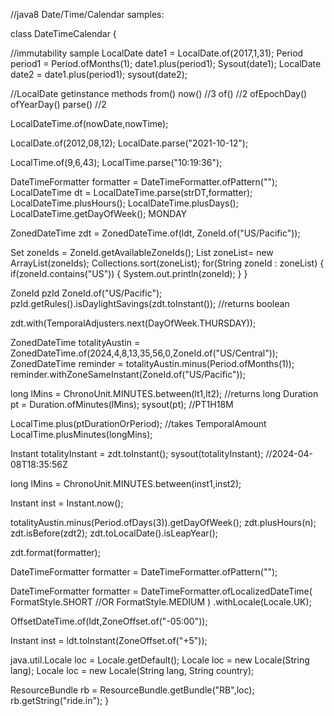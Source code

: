 //java8 Date/Time/Calendar samples:

class DateTimeCalendar {

//immutability sample
LocalDate date1 = LocalDate.of(2017,1,31);
Period period1 = Period.ofMonths(1);
date1.plus(period1);
Sysout(date1);
LocalDate date2 = date1.plus(period1);
sysout(date2);

//LocalDate getinstance methods
from()
now() //3
of() //2
ofEpochDay()
ofYearDay()
parse() //2

LocalDateTime.of(nowDate,nowTime);

LocalDate.of(2012,08,12);
LocalDate.parse("2021-10-12");

LocalTime.of(9,6,43);
LocalTime.parse("10:19:36");

DateTimeFormatter formatter = DateTimeFormatter.ofPattern("");
LocalDateTime dt = LocalDateTime.parse(strDT,formatter);
LocalDateTime.plusHours();
LocalDateTime.plusDays();
LocalDateTime.getDayOfWeek(); MONDAY

ZonedDateTime zdt = ZonedDateTime.of(ldt, ZoneId.of("US/Pacific"));

Set<String> zoneIds = ZoneId.getAvailableZoneIds();
List<String> zoneList= new ArrayList<String>(zoneIds);
Collections.sort(zoneList);
for(String zoneId : zoneList) {
	if(zoneId.contains("US")) {
		System.out.println(zoneId);
	}
}

ZoneId pzId ZoneId.of("US/Pacific");
pzId.getRules().isDaylightSavings(zdt.toInstant()); //returns boolean

zdt.with(TemporalAdjusters.next(DayOfWeek.THURSDAY));

ZonedDateTime totalityAustin = ZonedDateTime.of(2024,4,8,13,35,56,0,ZoneId.of("US/Central"));
ZonedDateTime reminder = totalityAustin.minus(Period.ofMonths(1));
reminder.withZoneSameInstant(ZoneId.of("US/Pacific"));

long lMins = ChronoUnit.MINUTES.between(lt1,lt2); //returns long
Duration pt = Duration.ofMinutes(lMins);
sysout(pt); //PT1H18M

LocalTime.plus(ptDurationOrPeriod); //takes TemporalAmount
LocalTime.plusMinutes(longMins);

Instant totalityInstant = zdt.toInstant();
sysout(totalityInstant); //2024-04-08T18:35:56Z

long lMins = ChronoUnit.MINUTES.between(inst1,inst2);

Instant inst = Instant.now();

totalityAustin.minus(Period.ofDays(3)).getDayOfWeek();
zdt.plusHours(n);
zdt.isBefore(zdt2);
zdt.toLocalDate().isLeapYear();

zdt.format(formatter);

DateTimeFormatter formatter = DateTimeFormatter.ofPattern("");

DateTimeFormatter formatter = DateTimeFormatter.ofLocalizedDateTime(
FormatStyle.SHORT //OR FormatStyle.MEDIUM
)
.withLocale(Locale.UK);

OffsetDateTime.of(ldt,ZoneOffset.of("-05:00"));

Instant inst = ldt.toInstant(ZoneOffset.of("+5"));

java.util.Locale loc = Locale.getDefault();
Locale loc = new Locale(String lang);
Locale loc = new Locale(String lang, String country);

ResourceBundle rb = ResourceBundle.getBundle("RB",loc);
rb.getString("ride.in");
}